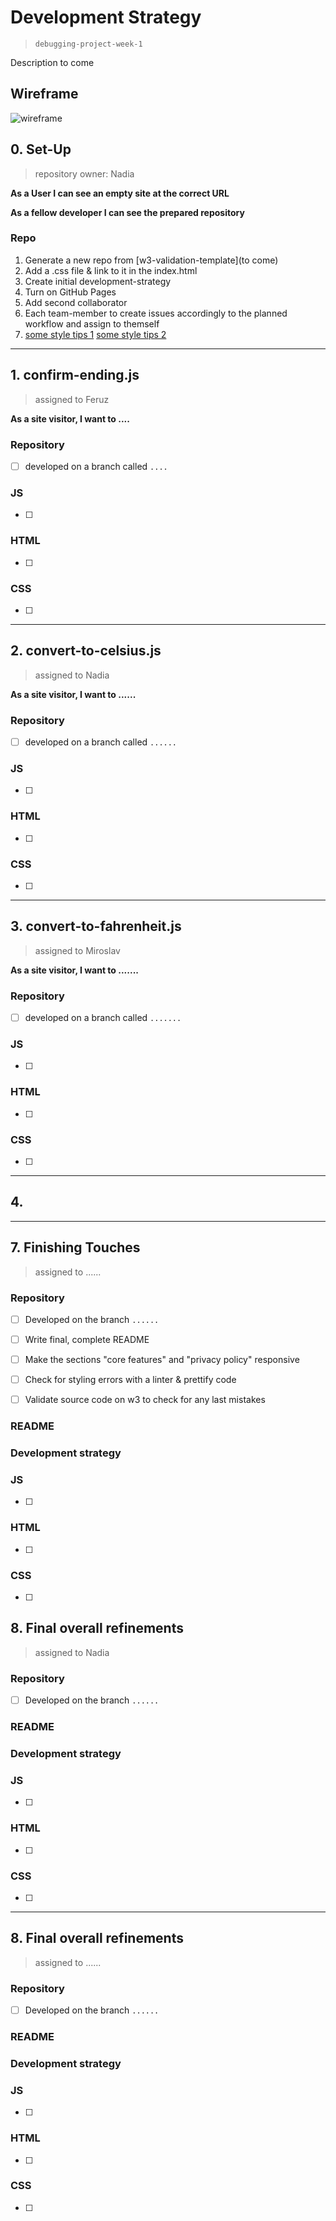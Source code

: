 # Development Strategy

> `debugging-project-week-1`

Description to come 

## Wireframe

![wireframe](https://wireframe.cc/9uDBip)

## 0. Set-Up

> repository owner: Nadia

__As a User I can see an empty site at the correct URL__

__As a fellow developer I can see the prepared repository__

### Repo

1. Generate a new repo from [w3-validation-template](to come)
2. Add a .css file & link to it in the index.html
3. Create initial development-strategy
4. Turn on GitHub Pages
5. Add second collaborator
6. Each team-member to create issues accordingly to the planned workflow and assign to themself  
7. [some style tips 1](https://feruzteame.github.io/Open-Design-Course/about.html)
[some style tips 2](https://murvanessa.github.io/Starter-Code/)
---
 
 ## 1. confirm-ending.js

> assigned to Feruz

__As a site visitor, I want to ....__

### Repository

- [ ] developed on a branch called `....`

### JS
- [ ] 

### HTML

- [ ] 

### CSS

- [ ] 


---

## 2.  convert-to-celsius.js

> assigned to Nadia

__As a site visitor, I want to ......__

### Repository

- [ ] developed on a branch called `......`

### JS
- [ ] 

### HTML

- [ ] 

### CSS

- [ ] 

---

## 3. convert-to-fahrenheit.js

> assigned to Miroslav

__As a site visitor, I want to .......__

### Repository

- [ ] developed on a branch called `.......`

### JS
- [ ] 

### HTML

- [ ] 

### CSS

- [ ] 

---

## 4. 
---

## 7. Finishing Touches

> assigned to ......

### Repository

- [ ] Developed on the branch `......`

- [ ] Write final, complete README
- [ ] Make the sections "core features" and "privacy policy" responsive
- [ ] Check for styling errors with a linter & prettify code
- [ ] Validate source code on w3 to check for any last mistakes

### README

### Development strategy 

### JS
- [ ] 

### HTML

- [ ] 

### CSS

- [ ] 

## 8. Final overall refinements

> assigned to Nadia

### Repository

- [ ] Developed on the branch `......`

### README

### Development strategy 

### JS
- [ ] 

### HTML

- [ ] 

### CSS

- [ ]

------

## 8. Final overall refinements

> assigned to ......

### Repository

- [ ] Developed on the branch `......`

### README

### Development strategy 

### JS
- [ ] 

### HTML

- [ ] 

### CSS

- [ ]

